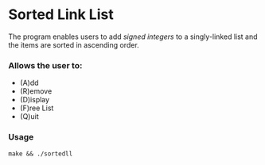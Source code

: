 # Sorted Link List

The program enables users to add *signed integers* to a singly-linked list and the items are sorted in ascending order.

### Allows the user to:
- (A)dd
- (R)emove
- (D)isplay
- (F)ree List
- (Q)uit

### Usage
```
make && ./sortedll
```
